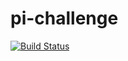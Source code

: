 # pi-challenge
[![Build Status](http://ec2-54-217-37-249.eu-west-1.compute.amazonaws.com/buildStatus/icon?job=pi-challenge)](http://ec2-54-217-37-249.eu-west-1.compute.amazonaws.com/job/pi-challenge/)
